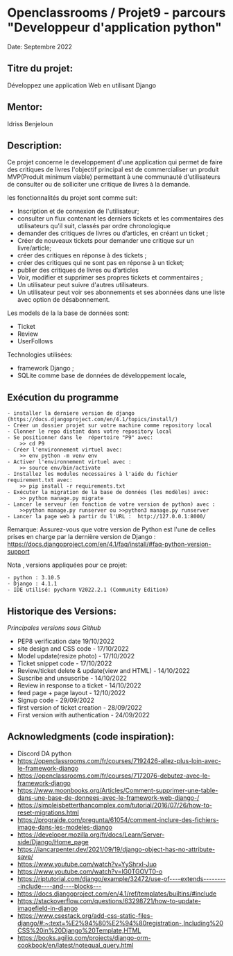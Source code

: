 # Openclassrooms / Projet9 - parcours "Developpeur d'application python"

Date: Septembre 2022 


## Titre du projet:  
Développez une application Web en utilisant Django

## Mentor:
Idriss Benjeloun

## Description:   
Ce projet concerne le  developpement d'une application  qui permet de faire des critiques de livres
l'objectif principal est de commercialiser un produit MVP(Produit minimum viable) permettant à une 
communauté d'utilisateurs de consulter ou de solliciter une critique de livres à la demande.

les fonctionnalités du projet sont comme suit:

- Inscription et de connexion de l'utilisateur;
- consulter un flux contenant les derniers tickets et les commentaires des 
  utilisateurs qu'il suit, classés par ordre chronologique
- demander des critiques de livres ou d’articles, en créant un ticket ; 
- Créer de nouveaux tickets pour demander une critique sur un livre/article;
- créer des critiques en réponse à des tickets ;
- créer des critiques qui ne sont pas en réponse à un ticket;
- publier des critiques de livres ou d’articles
- Voir, modifier et supprimer ses propres tickets et commentaires ; 
- Un utilisateur peut suivre d'autres utilisateurs.
- Un utilisateur peut voir ses abonnements et ses abonnées dans une liste avec
  option de désabonnement.

Les models de la la base de données sont:
- Ticket
- Review
- UserFollows

Technologies utilisées:
- framework Django ;
- SQLite comme base de données de développement locale,


## Exécution du programme
    - installer la derniere version de django (https://docs.djangoproject.com/en/4.1/topics/install/)
    - Créer un dossier projet sur votre machine comme repository local
    - Clonner le repo distant dans votre repository local
    - Se positionner dans le  répertoire "P9" avec:
        >> cd P9
    - Créer l'environnement virtuel avec:
        >> env python -m venv env
    - Activer l'environnement virtuel avec :
        >> source env/bin/activate
    - Installez les modules necessaires à l'aide du fichier requirement.txt avec:   
        >> pip install -r requirements.txt  
    - Exécuter la migration de la base de données (les modèles) avec: 
        >> python manage.py migrate
    - Lancer le serveur (en fonction de votre version de python) avec :
        >>python manage.py runserver ou >>python3 manage.py runserver
    - Lancer la page web à partir du l'URL :  http://127.0.0.1:8000/

Remarque: Assurez-vous que votre version de Python est l'une de celles prises 
en charge par la dernière version de Django :
https://docs.djangoproject.com/en/4.1/faq/install/#faq-python-version-support

Nota , versions appliquées pour ce projet: 
    
    - python : 3.10.5
    - Django : 4.1.1
    - IDE utilisé: pycharm V2022.2.1 (Community Edition)



## Historique des Versions:    

 *Principales versions sous Github*

 - PEP8 verification date 19/10/2022
 - site design and CSS code - 17/10/2022 
 - Model update(resize photo) - 17/10/2022 
 - Ticket snippet code - 17/10/2022 
 - Review/ticket delete & update(view and HTML) - 14/10/2022 
 - Suscribe and unsuscribe - 14/10/2022 
 - Review in response to a ticket - 14/10/2022
 - feed page + page layout - 12/10/2022 
 - Signup code - 29/09/2022
 - first version of ticket creation - 28/09/2022
 - First version with authentication - 24/09/2022 


## Acknowledgments (code inspiration): 
- Discord DA python
- https://openclassrooms.com/fr/courses/7192426-allez-plus-loin-avec-le-framework-django
- https://openclassrooms.com/fr/courses/7172076-debutez-avec-le-framework-django
- https://www.moonbooks.org/Articles/Comment-supprimer-une-table-dans-une-base-de-donnees-avec-le-framework-web-django-/
- https://simpleisbetterthancomplex.com/tutorial/2016/07/26/how-to-reset-migrations.html
- https://prograide.com/pregunta/61054/comment-inclure-des-fichiers-image-dans-les-modeles-django
- https://developer.mozilla.org/fr/docs/Learn/Server-side/Django/Home_page
- https://iancarpenter.dev/2021/09/19/django-object-has-no-attribute-save/
- https://www.youtube.com/watch?v=YyShrxl-Juo
- https://www.youtube.com/watch?v=lG0TGOVT0-o
- https://riptutorial.com/django/example/32472/use-of----extends---------include----and----blocks---
- https://docs.djangoproject.com/en/4.1/ref/templates/builtins/#include
- https://stackoverflow.com/questions/63298721/how-to-update-imagefield-in-django
- https://www.csestack.org/add-css-static-files-django/#:~:text=%E2%94%80%E2%94%80registration-,Including%20CSS%20in%20Django%20Template,HTML
- https://books.agiliq.com/projects/django-orm-cookbook/en/latest/notequal_query.html
